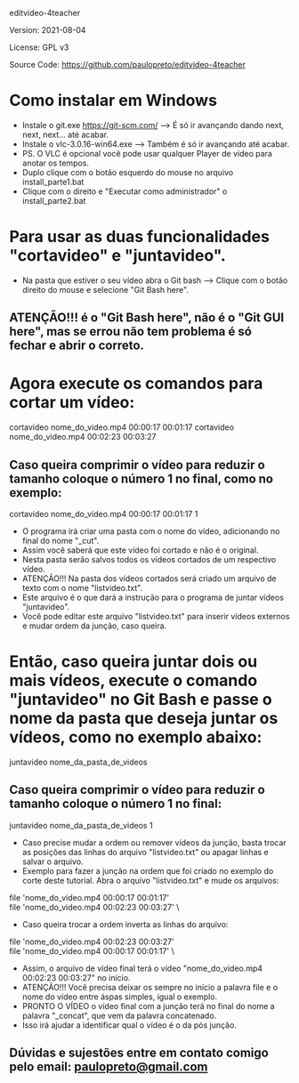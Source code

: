 ﻿editvideo-4teacher

Version: 2021-08-04

License: GPL v3

Source Code: https://github.com/paulopreto/editvideo-4teacher

# Como instalar em Windows
* Instale o git.exe <https://git-scm.com/> --> É só ir avançando dando next, next, next... até acabar.
* Instale o vlc-3.0.16-win64.exe --> Também é só ir avançando até acabar.
* PS. O VLC é opcional você pode usar qualquer Player de vídeo para anotar os tempos.
* Duplo clique com o botão esquerdo do mouse no arquivo install_parte1.bat
* Clique com o direito e "Executar como administrador" o install_parte2.bat

# Para usar as duas funcionalidades "cortavideo" e "juntavideo".
* Na pasta que estiver o seu vídeo abra o Git bash --> Clique com o botão direito do mouse e selecione "Git Bash here".
## ATENÇÃO!!! é o "Git Bash here", não é o "Git GUI here", mas se errou não tem problema é só fechar e abrir o correto.

# Agora execute os comandos para cortar um vídeo:

cortavideo nome_do_video.mp4 00:00:17 00:01:17
cortavideo nome_do_video.mp4 00:02:23 00:03:27


## Caso queira comprimir o vídeo para reduzir o tamanho coloque o número 1 no final, como no exemplo:

cortavideo nome_do_video.mp4 00:00:17 00:01:17 1

* O programa irá criar uma pasta com o nome do vídeo, adicionando no final do nome "_cut".
* Assim você saberá que este vídeo foi cortado e não é o original.
* Nesta pasta serão salvos todos os vídeos cortados de um respectivo vídeo.
* ATENÇÃO!!! Na pasta dos vídeos cortados será criado um arquivo de texto com o nome "listvideo.txt".
* Este arquivo é o que dará a instrução para o programa de juntar vídeos "juntavideo".
* Você pode editar este arquivo "listvideo.txt" para inserir vídeos externos e mudar ordem da junção, caso queira.

# Então, caso queira juntar dois ou mais vídeos, execute o comando "juntavideo" no Git Bash e passe o nome da pasta que deseja juntar os vídeos, como no exemplo abaixo:

juntavideo nome_da_pasta_de_videos

## Caso queira comprimir o vídeo para reduzir o tamanho coloque o número 1 no final:

juntavideo nome_da_pasta_de_videos 1


* Caso precise mudar a ordem ou remover vídeos da junção, basta trocar as posições das linhas do arquivo "listvideo.txt" ou apagar linhas e salvar o arquivo.
* Exemplo para fazer a junção na ordem que foi criado no exemplo do corte deste tutorial. Abra o arquivo "listvideo.txt" e mude os arquivos:

file 'nome_do_video.mp4 00:00:17 00:01:17' \
file 'nome_do_video.mp4 00:02:23 00:03:27' \


* Caso queira trocar a ordem inverta as linhas do arquivo:

file 'nome_do_video.mp4 00:02:23 00:03:27' \
file 'nome_do_video.mp4 00:00:17 00:01:17' \


* Assim, o arquivo de vídeo final terá o vídeo "nome_do_video.mp4 00:02:23 00:03:27" no início.
* ATENÇÃO!!! Você precisa deixar os sempre no início a palavra file e o nome do vídeo entre áspas simples, igual o exemplo.
* PRONTO O VÍDEO o vídeo final com a junção terá no final do nome a palavra "_concat", que vem da palavra concatenado.
* Isso irá ajudar a identificar qual o vídeo é o da pós junção.

## Dúvidas e sujestões entre em contato comigo pelo email: paulopreto@gmail.com


